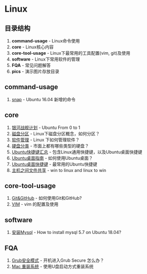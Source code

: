 # Linux

## 目录结构
1. **command-usage** - Linux命令使用
2. **core** - Linux核心内容
3. **core-tool-usage** - Linux下最常用的工具配置(vim, git)及使用
4. **software** - Linux下常用软件的管理
5. **FQA** - 常见问题解答
6. **pics** - 演示图片存放目录

## command-usage
1. [snap](command-usage/command-snap.md) - Ubuntu 16.04 新增的命令

## core
1. [银河战舰计划](core/diary-install-Ubuntu.md) - Ubuntu From 0 to 1
2. [磁盘分区](core/linux-disk.md) - Linux下磁盘分区概念，如何分区？
3. [软件管理](core/software-manage.md) - Linux 下如何管理软件？
4. [硬盘分类](core/disk-type.md) - 市面上都有哪些类型的硬盘？
5. [Ubuntu快捷键汇总](core/shortcut.md) - 包含Linux通用快捷键，以及Ubuntu桌面快捷键
6. [Ubuntu桌面指南](core/ubuntu_manual.md) - 如何使用Ubuntu桌面？
7. [Ubuntu桌面快捷键](core/desktop_keyboard.md) - 最常用的Ubuntu快捷键
8. [主机之间文件共享](core/share_your_files.md) - win to linux and linux to win

## core-tool-usage
1. [Git&GitHub](core-tool-usage/git-github.md) - 如何使用Git和GitHub?
2. [VIM](core-tool-usage/vim_config.md) - vim 的配置及使用
## software
1. [安装Mysql](software/mysql_install.md) - How to install mysql 5.7 on Ubuntu 18.04?
## FQA
1. [Grub安全模式](FQA/grub_fix.md) - 开机进入Grub Secure 怎么办？
2. [Mac 重装系统](FQA/reinstall_mac_os.md) - 使用U盘启动方式重装系统



